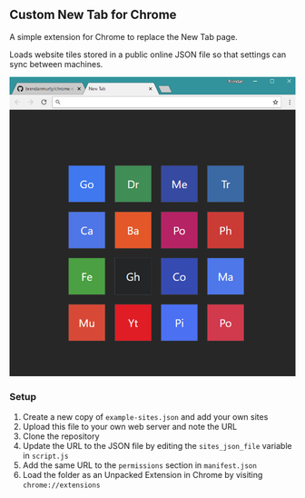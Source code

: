 ## Custom New Tab for Chrome

A simple extension for Chrome to replace the New Tab page.

Loads website tiles stored in a public online JSON file so that settings can sync between machines.

![Screenshot](screenshot.png)

### Setup

1. Create a new copy of `example-sites.json` and add your own sites
2. Upload this file to your own web server and note the URL
3. Clone the repository
4. Update the URL to the JSON file by editing the `sites_json_file` variable in `script.js`
5. Add the same URL to the `permissions` section in `manifest.json`
5. Load the folder as an Unpacked Extension in Chrome by visiting `chrome://extensions`
